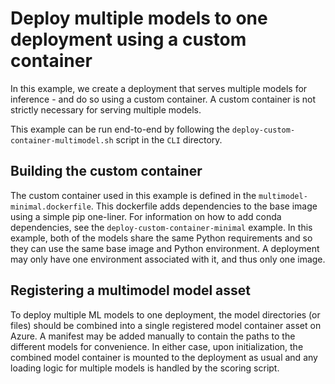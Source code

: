 # Deploy multiple models to one deployment using a custom container 
In this example, we create a deployment that serves multiple models for inference - and do so using a custom container. A custom container is not strictly necessary for serving multiple models.

This example can be run end-to-end by following the `deploy-custom-container-multimodel.sh` script in the `CLI` directory. 

## Building the custom container
The custom container used in this example is defined in the `multimodel-minimal.dockerfile`. This dockerfile adds dependencies to the base image using a simple pip one-liner. For information on how to add conda dependencies, see the `deploy-custom-container-minimal` example. In this example, both of the models share the same Python requirements and so they can use the same base image and Python environment. A deployment may only have one environment associated with it, and thus only one image.

## Registering a multimodel model asset
To deploy multiple ML models to one deployment, the model directories (or files) should be combined into a single registered model container asset on Azure. A manifest may be added manually to contain the paths to the different models for convenience. In either case, upon initialization, the combined model container is mounted to the deployment as usual and any loading logic for multiple models is handled by the scoring script. 